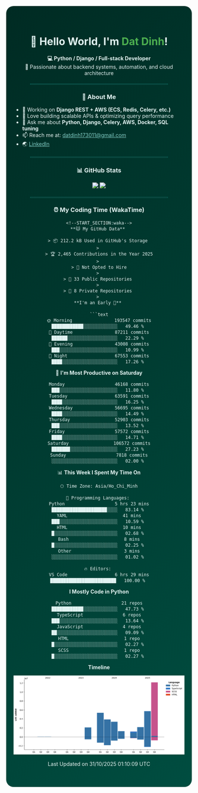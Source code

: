 <!-- 🌿 Stylish GitHub Profile with Dark Green Background -->
<div align="center" style="background: linear-gradient(135deg, #002b23, #004d40); padding: 40px 20px; border-radius: 20px; color: #e0f2f1;">

  <h1>👋 Hello World, I'm <span style="color:#4CAF50;">Dat Dinh</span>!</h1>

  <p>
    <b>💻 Python / Django / Full-stack Developer</b> <br>
    🚀 Passionate about backend systems, automation, and cloud architecture
  </p>

  <hr style="border: 1px solid #00695c; width: 80%; margin: 20px auto;" />

  <h3>🧠 About Me</h3>
  <ul align="left" style="max-width: 600px; margin:auto; text-align:left;">
    <li>🔭 Working on <b>Django REST + AWS (ECS, Redis, Celery, etc.)</b></li>
    <li>🧩 Love building scalable APIs & optimizing query performance</li>
    <li>💬 Ask me about <b>Python, Django, Celery, AWS, Docker, SQL tuning</b></li>
    <li>📫 Reach me at: <a href="mailto:datdinh173011@gmail.com" style="color:#80cbc4;">datdinh173011@gmail.com</a></li>
    <li>🌏 <a href="https://linkedin.com/in/datdinh173011" style="color:#80cbc4;">LinkedIn</a></li>
  </ul>

  <hr style="border: 1px solid #00695c; width: 80%; margin: 20px auto;" />

  <h3>📊 GitHub Stats</h3>
  <p align="center">
    <img src="https://github-readme-stats.vercel.app/api?username=datdinh173011&show_icons=true&theme=dark&bg_color=0,003300,004d40&title_color=4CAF50&icon_color=4CAF50&text_color=e0f2f1&hide_border=true" height="160"/>
    <img src="https://github-readme-stats.vercel.app/api/top-langs/?username=datdinh173011&layout=compact&theme=dark&bg_color=0,003300,004d40&title_color=4CAF50&text_color=e0f2f1&hide_border=true" height="160"/>
  </p>

  <hr style="border: 1px solid #00695c; width: 80%; margin: 20px auto;" />

  <h3>⏰ My Coding Time (WakaTime)</h3>

  ```text
  <!--START_SECTION:waka-->
**🐱 My GitHub Data** 

> 📦 212.2 kB Used in GitHub's Storage 
 > 
> 🏆 2,465 Contributions in the Year 2025
 > 
> 🚫 Not Opted to Hire
 > 
> 📜 33 Public Repositories 
 > 
> 🔑 8 Private Repositories 
 > 
**I'm an Early 🐤** 

```text
🌞 Morning                193547 commits      ████████████░░░░░░░░░░░░░   49.46 % 
🌆 Daytime                87211 commits       ██████░░░░░░░░░░░░░░░░░░░   22.29 % 
🌃 Evening                43008 commits       ███░░░░░░░░░░░░░░░░░░░░░░   10.99 % 
🌙 Night                  67553 commits       ████░░░░░░░░░░░░░░░░░░░░░   17.26 % 
```
📅 **I'm Most Productive on Saturday** 

```text
Monday                   46168 commits       ███░░░░░░░░░░░░░░░░░░░░░░   11.80 % 
Tuesday                  63591 commits       ████░░░░░░░░░░░░░░░░░░░░░   16.25 % 
Wednesday                56695 commits       ████░░░░░░░░░░░░░░░░░░░░░   14.49 % 
Thursday                 52903 commits       ███░░░░░░░░░░░░░░░░░░░░░░   13.52 % 
Friday                   57572 commits       ████░░░░░░░░░░░░░░░░░░░░░   14.71 % 
Saturday                 106572 commits      ███████░░░░░░░░░░░░░░░░░░   27.23 % 
Sunday                   7818 commits        ░░░░░░░░░░░░░░░░░░░░░░░░░   02.00 % 
```


📊 **This Week I Spent My Time On** 

```text
🕑︎ Time Zone: Asia/Ho_Chi_Minh

💬 Programming Languages: 
Python                   5 hrs 23 mins       █████████████████████░░░░   83.14 % 
YAML                     41 mins             ███░░░░░░░░░░░░░░░░░░░░░░   10.59 % 
HTML                     10 mins             █░░░░░░░░░░░░░░░░░░░░░░░░   02.68 % 
Bash                     8 mins              █░░░░░░░░░░░░░░░░░░░░░░░░   02.25 % 
Other                    3 mins              ░░░░░░░░░░░░░░░░░░░░░░░░░   01.02 % 

🔥 Editors: 
VS Code                  6 hrs 29 mins       █████████████████████████   100.00 % 
```

**I Mostly Code in Python** 

```text
Python                   21 repos            ████████████░░░░░░░░░░░░░   47.73 % 
TypeScript               6 repos             ███░░░░░░░░░░░░░░░░░░░░░░   13.64 % 
JavaScript               4 repos             ██░░░░░░░░░░░░░░░░░░░░░░░   09.09 % 
HTML                     1 repo              █░░░░░░░░░░░░░░░░░░░░░░░░   02.27 % 
SCSS                     1 repo              █░░░░░░░░░░░░░░░░░░░░░░░░   02.27 % 
```



**Timeline**

![Lines of Code chart](https://raw.githubusercontent.com/datdinh173011/datdinh173011/main/assets/bar_graph.png)


 Last Updated on 31/10/2025 01:10:09 UTC
<!--END_SECTION:waka-->
